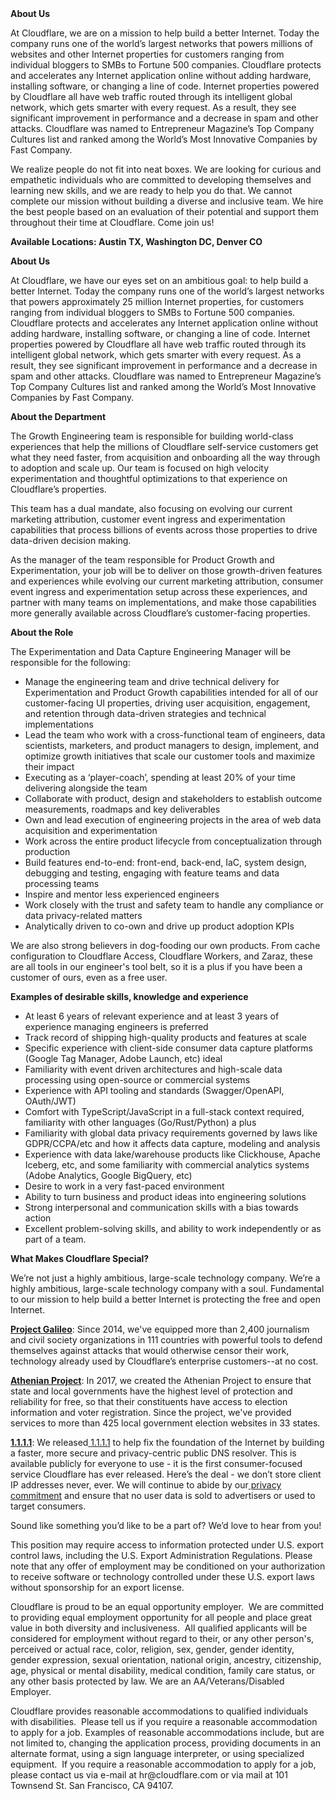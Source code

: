 <div class="content-intro">
	<div><strong>About Us</strong></div>
	<div>
		<p>At Cloudflare, we are on a mission to help build a better Internet. Today the company runs one of the world’s largest networks that powers millions of websites and other Internet properties for customers ranging from individual bloggers to SMBs to Fortune 500 companies. Cloudflare protects and accelerates any Internet application online without adding hardware, installing software, or changing a line of code. Internet properties powered by Cloudflare all have web traffic routed through its intelligent global network, which gets smarter with every request. As a result, they see significant improvement in performance and a decrease in spam and other attacks. Cloudflare was named to Entrepreneur Magazine’s Top Company Cultures list and ranked among the World’s Most Innovative Companies by Fast Company.&nbsp;</p>
		<p><span style="font-weight: 400;">We realize people do not fit into neat boxes. We are looking for curious and empathetic individuals who are committed to developing themselves and learning new skills, and we are ready to help you do that. We cannot complete our mission without building a diverse and inclusive team. We hire the best people based on an evaluation of their potential and support them throughout their time at Cloudflare. Come join us!&nbsp;</span></p>
	</div>
</div>
<p><strong>Available Locations: Austin TX, Washington DC, Denver CO</strong></p>
<p><strong>About Us</strong></p>
<p>At Cloudflare, we have our eyes set on an ambitious goal: to help build a better Internet. Today the company runs one of the world’s largest networks that powers approximately 25 million Internet properties, for customers ranging from individual bloggers to SMBs to Fortune 500 companies. Cloudflare protects and accelerates any Internet application online without adding hardware, installing software, or changing a line of code. Internet properties powered by Cloudflare all have web traffic routed through its intelligent global network, which gets smarter with every request. As a result, they see significant improvement in performance and a decrease in spam and other attacks. Cloudflare was named to Entrepreneur Magazine’s Top Company Cultures list and ranked among the World’s Most Innovative Companies by Fast Company.&nbsp;</p>
<p><strong>About the Department</strong></p>
<p>The Growth Engineering team is responsible for building world-class experiences that help the millions of Cloudflare self-service customers get what they need faster, from acquisition and onboarding all the way through to adoption and scale up. Our team is focused on high velocity experimentation and thoughtful optimizations to that experience on Cloudflare’s properties.</p>
<p>This team has a dual mandate, also focusing on evolving our current marketing attribution, customer event ingress and experimentation capabilities that process billions of events across those properties to drive data-driven decision making.&nbsp;</p>
<p>As the manager of the team responsible for Product Growth and Experimentation, your job will be to deliver on those growth-driven features and experiences while evolving our current marketing attribution, consumer event ingress and experimentation setup across these experiences, and partner with many teams on implementations, and make those capabilities more generally available across Cloudflare’s customer-facing properties.</p>
<p><strong>About the Role</strong></p>
<p>The Experimentation and Data Capture Engineering Manager will be responsible for the following:</p>
<ul>
	<li>Manage the engineering team and drive technical delivery for Experimentation and Product Growth capabilities intended for all of our customer-facing UI properties, driving user acquisition, engagement, and retention through data-driven strategies and technical implementations</li>
	<li>Lead the team who work with a cross-functional team of engineers, data scientists, marketers, and product managers to design, implement, and optimize growth initiatives that scale our customer tools and maximize their impact</li>
	<li>Executing as a ‘player-coach’, spending at least 20% of your time delivering alongside the team</li>
	<li>Collaborate with product, design and stakeholders to establish outcome measurements, roadmaps and key deliverables</li>
	<li>Own and lead execution of engineering projects in the area of web data acquisition and experimentation</li>
	<li>Work across the entire product lifecycle from conceptualization through production</li>
	<li>Build features end-to-end: front-end, back-end, IaC, system design, debugging and testing, engaging with feature teams and data processing teams</li>
	<li>Inspire and mentor less experienced engineers</li>
	<li>Work closely with the trust and safety team to handle any compliance or data privacy-related matters</li>
	<li>Analytically driven to co-own and drive up product adoption KPIs</li>
</ul>
<p>We are also strong believers in dog-fooding our own products. From cache configuration to Cloudflare Access, Cloudflare Workers, and Zaraz, these are all tools in our engineer's tool belt, so it is a plus if you have been a customer of ours, even as a free user.</p>
<p><strong>Examples of desirable skills, knowledge and experience</strong></p>
<ul>
	<li>At least 6 years of relevant experience and at least 3 years of experience managing engineers is preferred</li>
	<li>Track record of shipping high-quality products and features at scale</li>
	<li>Specific experience with client-side consumer data capture platforms (Google Tag Manager, Adobe Launch, etc) ideal</li>
	<li>Familiarity with event driven architectures and high-scale data processing using open-source or commercial systems</li>
	<li>Experience with API tooling and standards (Swagger/OpenAPI, OAuth/JWT)</li>
	<li>Comfort with TypeScript/JavaScript in a full-stack context required, familiarity with other languages (Go/Rust/Python) a plus</li>
	<li>Familiarity with global data privacy requirements governed by laws like GDPR/CCPA/etc and how it affects data capture, modeling and analysis</li>
	<li>Experience with data lake/warehouse products like Clickhouse, Apache Iceberg, etc, and some familiarity with commercial analytics systems (Adobe Analytics, Google BigQuery, etc)</li>
	<li>Desire to work in a very fast-paced environment</li>
	<li>Ability to turn business and product ideas into engineering solutions</li>
	<li>Strong interpersonal and communication skills with a bias towards action</li>
	<li>Excellent problem-solving skills, and ability to work independently or as part of a team.</li>
</ul>
<div class="content-conclusion">
	<p><strong>What Makes Cloudflare Special?</strong></p>
	<p><span style="font-weight: 400;">We’re not just a highly ambitious, large-scale technology company. We’re a highly ambitious, large-scale technology company with a soul. Fundamental to our mission to help build a better Internet is protecting the free and open Internet.</span></p>
	<p><a href="https://blog.cloudflare.com/protecting-free-expression-online/"><strong>Project Galileo</strong></a><span style="font-weight: 400;">: Since 2014, we've equipped more than 2,400 journalism and civil society organizations in 111 countries with powerful tools to defend themselves against attacks that would otherwise censor their work, technology already used by Cloudflare’s enterprise customers--at no cost.</span></p>
	<p><strong><a href="https://www.cloudflare.com/athenian/">Athenian Project</a></strong><span style="font-weight: 400;">: In 2017, we created the Athenian Project to ensure that state and local governments have the highest level of protection and reliability for free, so that their constituents have access to election information and voter registration. Since the project, we've provided services to more than 425 local government election websites in 33 states.</span></p>
	<p><a href="https://1.1.1.1/"><strong>1.1.1.1</strong></a><span style="font-weight: 400;">: We released</span><a href="https://1.1.1.1/"> <span style="font-weight: 400;">1.1.1.1</span></a><span style="font-weight: 400;"> to help fix the foundation of the Internet by building a faster, more secure and privacy-centric public DNS resolver. This is available publicly for everyone to use - it is the first consumer-focused service Cloudflare has ever released. Here’s the deal - we don’t store client IP addresses never, ever. We will continue to abide by our</span><a href="https://developers.cloudflare.com/1.1.1.1/privacy/public-dns-resolver"> privacy commitment</a><span style="font-weight: 400;"> and ensure that no user data is sold to advertisers or used to target consumers.</span></p>
	<p><span style="font-weight: 400;">Sound like something you’d like to be a part of? We’d love to hear from you!</span></p>
	<p><span style="font-weight: 400;">This position may require access to information protected under U.S. export control laws, including the U.S. Export Administration Regulations. Please note that any offer of employment may be conditioned on your authorization to receive software or technology controlled under these U.S. export laws without sponsorship for an export license.</span></p>
	<p><span style="font-weight: 400;">Cloudflare is proud to be an equal opportunity employer. &nbsp;We are committed to providing equal employment opportunity for all people and place great value in both diversity and inclusiveness. &nbsp;All qualified applicants will be considered for employment without regard to their, or any other person's, perceived or actual</span> <span style="font-weight: 400;">race, color, religion, sex, gender, gender identity, gender expression, sexual orientation, national origin, ancestry, citizenship, age, physical or mental disability, medical condition, family care status, or any other basis protected by law. </span><span style="font-weight: 400;">We are an AA/Veterans/Disabled Employer.</span></p>
	<p><span style="font-weight: 400;">Cloudflare provides reasonable accommodations to qualified individuals with disabilities. &nbsp;Please tell us if you require a reasonable accommodation to apply for a job. Examples of reasonable accommodations include, but are not limited to, changing the application process, providing documents in an alternate format, using a sign language interpreter, or using specialized equipment. &nbsp;If you require a reasonable accommodation to apply for a job, please contact us via e-mail at </span><span style="font-weight: 400;">hr@cloudflare.com</span><span style="font-weight: 400;"> or via mail at 101 Townsend St. San Francisco, CA 94107.</span></p>
</div>